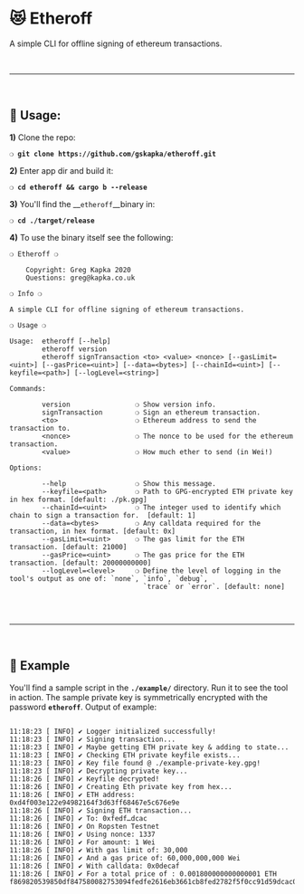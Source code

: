 # :heart_eyes_cat: Etheroff

A simple CLI for offline signing of ethereum transactions.

&nbsp;

***

&nbsp;

## :page_with_curl: Usage:

**1)** Clone the repo:

__`❍ git clone https://github.com/gskapka/etheroff.git`__

**2)** Enter app dir and build it:

__`❍ cd etheroff && cargo b --release`__

**3)** You'll find the __`etheroff`__binary in:

__`❍ cd ./target/release`__

**4)** To use the binary itself see the following:

```
❍ Etheroff ❍

    Copyright: Greg Kapka 2020
    Questions: greg@kapka.co.uk

❍ Info ❍

A simple CLI for offline signing of ethereum transactions.

❍ Usage ❍

Usage:  etheroff [--help]
        etheroff version
        etheroff signTransaction <to> <value> <nonce> [--gasLimit=<uint>] [--gasPrice=<uint>] [--data=<bytes>] [--chainId=<uint>] [--keyfile=<path>] [--logLevel=<string>]

Commands:

        version                ❍ Show version info.
        signTransaction        ❍ Sign an ethereum transaction.
        <to>                   ❍ Ethereum address to send the transaction to.
        <nonce>                ❍ The nonce to be used for the ethereum transaction.
        <value>                ❍ How much ether to send (in Wei!)

Options:

        --help                 ❍ Show this message.
        --keyfile=<path>       ❍ Path to GPG-encrypted ETH private key in hex format. [default: ./pk.gpg]
        --chainId=<uint>       ❍ The integer used to identify which chain to sign a transaction for.  [default: 1]
        --data=<bytes>         ❍ Any calldata required for the transaction, in hex format. [default: 0x]
        --gasLimit=<uint>      ❍ The gas limit for the ETH transaction. [default: 21000]
        --gasPrice=<uint>      ❍ The gas price for the ETH transaction. [default: 20000000000]
        --logLevel=<level>     ❍ Define the level of logging in the tool's output as one of: `none`, `info`, `debug`,
                                 `trace` or `error`. [default: none]


```

&nbsp;

***

&nbsp;

## :clap: Example

You'll find a sample script in the __`./example/`__ directory. Run it to see the tool in action. The sample private key is symmetrically encrypted with the password __`etheroff`__. Output of example:

```

11:18:23 [ INFO] ✔ Logger initialized successfully!
11:18:23 [ INFO] ✔ Signing transaction...
11:18:23 [ INFO] ✔ Maybe getting ETH private key & adding to state...
11:18:23 [ INFO] ✔ Checking ETH private keyfile exists...
11:18:23 [ INFO] ✔ Key file found @ ./example-private-key.gpg!
11:18:23 [ INFO] ✔ Decrypting private key...
11:18:26 [ INFO] ✔ Keyfile decrypted!
11:18:26 [ INFO] ✔ Creating Eth private key from hex...
11:18:26 [ INFO] ✔ ETH address: 0xd4f003e122e94982164f3d63ff68467e5c676e9e
11:18:26 [ INFO] ✔ Signing ETH transaction...
11:18:26 [ INFO] ✔ To: 0xfedf…dcac
11:18:26 [ INFO] ✔ On Ropsten Testnet
11:18:26 [ INFO] ✔ Using nonce: 1337
11:18:26 [ INFO] ✔ For amount: 1 Wei
11:18:26 [ INFO] ✔ With gas limit of: 30,000
11:18:26 [ INFO] ✔ And a gas price of: 60,000,000,000 Wei
11:18:26 [ INFO] ✔ With calldata: 0x0decaf
11:18:26 [ INFO] ✔ For a total price of : 0.001800000000000001 ETH
f869820539850df847580082753094fedfe2616eb3661cb8fed2782f5f0cc91d59dcac01830decaf2aa0c8a9434fa0775488d27f5395bcd4e1180b0b67800d58bc3a69f1e9071e45d3eba06084d3d8e723188c441403e0ecd6d7cd894346730a28d557eda393fc2eb0fda3

```
